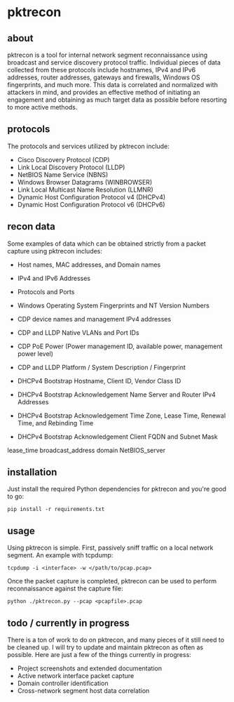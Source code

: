 # pktrecon

## about
pktrecon is a tool for internal network segment reconnaissance using broadcast and service discovery protocol traffic.
Individual pieces of data collected from these protocols include hostnames, IPv4 and IPv6 addresses, router addresses,
gateways and firewalls, Windows OS fingerprints, and much more. This data is correlated and normalized with attackers
in mind, and provides an effective method of initiating an engagement and obtaining as much target data as possible
before resorting to more active methods.

## protocols

The protocols and services utilized by pktrecon include:

  - Cisco Discovery Protocol               (CDP)
  - Link Local Discovery Protocol          (LLDP)
  - NetBIOS Name Service                   (NBNS)
  - Windows Browser Datagrams              (WINBROWSER)
  - Link Local Multicast Name Resolution   (LLMNR)
  - Dynamic Host Configuration Protocol v4 (DHCPv4)
  - Dynamic Host Configuration Protocol v6 (DHCPv6)

## recon data

Some examples of data which can be obtained strictly from a packet capture using pktrecon includes:

- Host names, MAC addresses, and Domain names
- IPv4 and IPv6 Addresses
- Protocols and Ports
- Windows Operating System Fingerprints and NT Version Numbers

- CDP device names and management IPv4 addresses
- CDP and LLDP Native VLANs and Port IDs
- CDP PoE Power (Power management ID, available power, management power level)
- CDP and LLDP Platform / System Description / Fingerprint

- DHCPv4 Bootstrap Hostname, Client ID, Vendor Class ID
- DHCPv4 Bootstrap Acknowledgement Name Server and Router IPv4 Addresses
- DHCPv4 Bootstrap Acknowledgement Time Zone, Lease Time, Renewal Time, and Rebinding Time
- DHCPv4 Bootstrap Acknowledgement Client FQDN and Subnet Mask


lease_time
broadcast_address
domain
NetBIOS_server


## installation

Just install the required Python dependencies for pktrecon and you're good to go:

    pip install -r requirements.txt

## usage

Using pktrecon is simple. First, passively sniff traffic on a local network segment. An example with tcpdump:

    tcpdump -i <interface> -w </path/to/pcap.pcap>

Once the packet capture is completed, pktrecon can be used to perform reconnaissance against the capture file:

    python ./pktrecon.py --pcap <pcapfile>.pcap

## todo / currently in progress

There is a ton of work to do on pktrecon, and many pieces of it still need to be cleaned up.
I will try to update and maintain pktrecon as often as possible.
Here are just a few of the things currently in progress:

- Project screenshots and extended documentation
- Active network interface packet capture
- Domain controller identification
- Cross-network segment host data correlation
